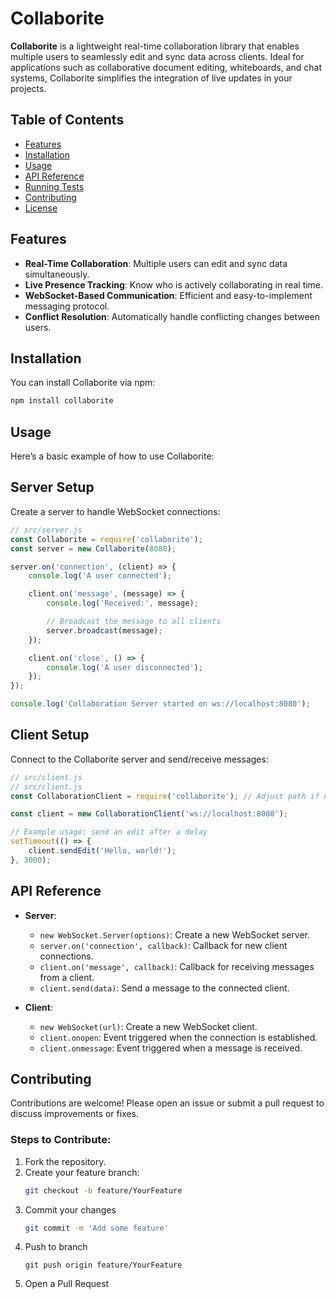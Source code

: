 # Collaborite

**Collaborite** is a lightweight real-time collaboration library that enables multiple users to seamlessly edit and sync data across clients. Ideal for applications such as collaborative document editing, whiteboards, and chat systems, Collaborite simplifies the integration of live updates in your projects.

## Table of Contents

- [Features](#features)
- [Installation](#installation)
- [Usage](#usage)
- [API Reference](#api-reference)
- [Running Tests](#running-tests)
- [Contributing](#contributing)
- [License](#license)

## Features

- **Real-Time Collaboration**: Multiple users can edit and sync data simultaneously.
- **Live Presence Tracking**: Know who is actively collaborating in real time.
- **WebSocket-Based Communication**: Efficient and easy-to-implement messaging protocol.
- **Conflict Resolution**: Automatically handle conflicting changes between users.

## Installation

You can install Collaborite via npm:

```bash
npm install collaborite
```
## Usage
Here’s a basic example of how to use Collaborite:

## Server Setup
Create a server to handle WebSocket connections:
```javascript
// src/server.js
const Collaborite = require('collaborite');
const server = new Collaborite(8080);

server.on('connection', (client) => {
    console.log('A user connected');

    client.on('message', (message) => {
        console.log('Received:', message);

        // Broadcast the message to all clients
        server.broadcast(message);
    });

    client.on('close', () => {
        console.log('A user disconnected');
    });
});

console.log('Collaboration Server started on ws://localhost:8080');
```

## Client Setup
Connect to the Collaborite server and send/receive messages:
```javascript
// src/client.js
// src/client.js
const CollaborationClient = require('collaborite'); // Adjust path if necessary

const client = new CollaborationClient('ws://localhost:8080');

// Example usage: send an edit after a delay
setTimeout(() => {
    client.sendEdit('Hello, world!');
}, 3000);
```

## API Reference

- **Server**:
  - `new WebSocket.Server(options)`: Create a new WebSocket server.
  - `server.on('connection', callback)`: Callback for new client connections.
  - `client.on('message', callback)`: Callback for receiving messages from a client.
  - `client.send(data)`: Send a message to the connected client.

- **Client**:
  - `new WebSocket(url)`: Create a new WebSocket client.
  - `client.onopen`: Event triggered when the connection is established.
  - `client.onmessage`: Event triggered when a message is received.

## Contributing

Contributions are welcome! Please open an issue or submit a pull request to discuss improvements or fixes.

### Steps to Contribute:

1. Fork the repository.
2. Create your feature branch: 
   ```bash
   git checkout -b feature/YourFeature
3. Commit your changes
   ```bash
   git commit -m 'Add some feature'
4. Push to branch
   ```
   git push origin feature/YourFeature
5. Open a Pull Request
